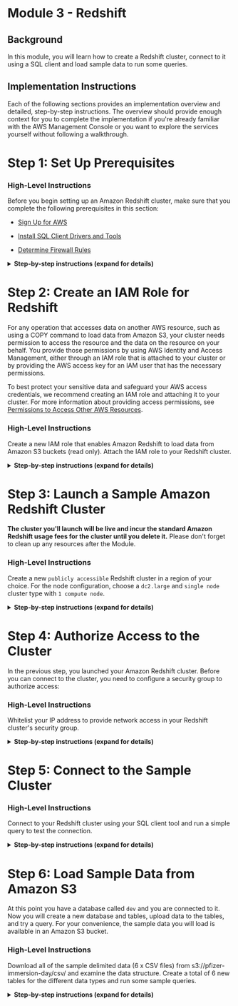 # Module 3 - Redshift

## Background
In this module, you will learn how to create a Redshift cluster, connect to it using a SQL client and load sample data to run some queries.

## Implementation Instructions

Each of the following sections provides an implementation overview and detailed, step-by-step instructions. The overview should provide enough context for you to complete the implementation if you're already familiar with the AWS Management Console or you want to explore the services yourself without following a walkthrough.

# Step 1: Set Up Prerequisites<a name="rs-gsg-prereq"></a>

### High-Level Instructions

Before you begin setting up an Amazon Redshift cluster, make sure that you complete the following prerequisites in this section: 

+ [Sign Up for AWS](#rs-gsg-prereq-signup)

+ [Install SQL Client Drivers and Tools](#rs-gsg-prereq-sql-client)

+ [Determine Firewall Rules](#rs-gsg-prereq-firewall-rules)


<details>
<summary><strong>Step-by-step instructions (expand for details)</strong></summary><p>


## Sign Up for AWS<a name="rs-gsg-prereq-signup"></a>

If you don’t already have an AWS account, you must sign up for one\. If you already have an account, you can skip this prerequisite and use your existing account\.

1. Open [https://aws\.amazon\.com/](https://aws.amazon.com/), and then choose **Create an AWS Account**\.
**Note**  
This might be unavailable in your browser if you previously signed into the AWS Management Console\. In that case, choose **Sign in to a different account**, and then choose **Create a new AWS account**\.

1. Follow the online instructions\.

    Part of the sign\-up procedure involves receiving a phone call and entering a PIN using the phone keypad\.

## Install SQL Client Drivers and Tools<a name="rs-gsg-prereq-sql-client"></a>

`Redshift has released a new feature for an AWS Console based [Query Editor](https://docs.aws.amazon.com/redshift/latest/mgmt/query-editor.html) interface on the 8th of October 2018`

You can use most SQL client tools with Amazon Redshift JDBC or ODBC drivers to connect to an Amazon Redshift cluster\. In this tutorial, we show you how to connect using SQL Workbench/J, a free, DBMS\-independent, cross\-platform SQL query tool\. If you plan to use SQL Workbench/J to complete this tutorial, follow the steps below to get set up with the Amazon Redshift JDBC driver and SQL Workbench/J\. For more complete instructions for installing SQL Workbench/J, go to [Setting Up the SQL Workbench/J Client](http://docs.aws.amazon.com/redshift/latest/mgmt/connecting-using-workbench.html) in the *Amazon Redshift Cluster Management Guide*\. If you use an Amazon EC2 instance as your client computer, you will need to install SQL Workbench/J and the required drivers on the instance\.

**Note**  
You must install any third\-party database tools that you want to use with your clusters; Amazon Redshift does not provide or install any third\-party tools or libraries\.

### To Install SQL Workbench/J on Your Client Computer<a name="rs-gsg-how-to-install-sql-client-drivers-and-tools"></a>

1. Review the [SQL Workbench/J software license](http://www.sql-workbench.net/manual/license.html#license-restrictions)\.

1. Go to the [SQL Workbench/J website](http://www.sql-workbench.net/) and download the appropriate package for your operating system\.

1. Go to the [Installing and starting SQL Workbench/J page](http://www.sql-workbench.net/manual/install.html) and install SQL Workbench/J\.
**Important**  
Note the Java runtime version prerequisites for SQL Workbench/J and ensure you are using that version, otherwise, this client application will not run\.

1. Go to [Configure a JDBC Connection](http://docs.aws.amazon.com/redshift/latest/mgmt/configure-jdbc-connection.html) and download an Amazon Redshift JDBC driver to enable SQL Workbench/J to connect to your cluster\.

For more information about using the Amazon Redshift JDBC or ODBC drivers, see [Configuring Connections in Amazon Redshift](http://docs.aws.amazon.com/redshift/latest/mgmt/configuring-connections.html)\.

## Determine Firewall Rules<a name="rs-gsg-prereq-firewall-rules"></a>

As part of this tutorial, you will specify a port when you launch your Amazon Redshift cluster\. You will also create an inbound ingress rule in a security group to allow access through the port to your cluster\.

If your client computer is behind a firewall, you need to know an open port that you can use so you can connect to the cluster from a SQL client tool and run queries\. If you do not know this, you should work with someone who understands your network firewall rules to determine an open port in your firewall\. Though Amazon Redshift uses port 5439 by default, the connection will not work if that port is not open in your firewall\. Because you cannot change the port number for your Amazon Redshift cluster after it is created, make sure that you specify an open port that will work in your environment during the launch process\.

</p></details>

# Step 2: Create an IAM Role for Redshift<a name="rs-gsg-create-an-iam-role"></a>

For any operation that accesses data on another AWS resource, such as using a COPY command to load data from Amazon S3, your cluster needs permission to access the resource and the data on the resource on your behalf\. You provide those permissions by using AWS Identity and Access Management, either through an IAM role that is attached to your cluster or by providing the AWS access key for an IAM user that has the necessary permissions\. 

To best protect your sensitive data and safeguard your AWS access credentials, we recommend creating an IAM role and attaching it to your cluster\. For more information about providing access permissions, see [Permissions to Access Other AWS Resources](http://docs.aws.amazon.com/redshift/latest/dg/copy-usage_notes-access-permissions.html)\.

### High-Level Instructions

Create a new IAM role that enables Amazon Redshift to load data from Amazon S3 buckets (read only). Attach the IAM role to your Redshift cluster.


<details>
<summary><strong>Step-by-step instructions (expand for details)</strong></summary><p>


1. Sign in to the AWS Management Console and open the IAM console at [https://console\.aws\.amazon\.com/iam/](https://console.aws.amazon.com/iam/)\.

1. In the left navigation pane, choose **Roles**\.

1. Choose **Create role**

1. In the **AWS Service** group, choose **Redshift\.** 

1. Under **Select your use case**, choose **Redshift \- Customizable** then choose **Next: Permissions**\.

1. On the **Attach permissions policies** page, choose **AmazonS3ReadOnlyAccess**, and then choose **Next: Review**\.

1. For **Role name**, type a name for your role\. For this tutorial, type `myRedshiftRole`\. 

1. Review the information, and then choose **Create Role**\.

1. Choose the role name for new role\.

1. Copy the **Role ARN** to your clipboard—this value is the Amazon Resource Name \(ARN\) for the role that you just created\. You will use that value when you use the COPY command to load data in Step 6.

1. Attach the new role to your cluster\. You can attach the role when you launch a new cluster or you can attach it to an existing cluster\. In the next step, you'll attach the role to a new cluster\.

</p></details>

# Step 3: Launch a Sample Amazon Redshift Cluster<a name="rs-gsg-launch-sample-cluster"></a>

**The cluster you'll launch will be live and incur the standard Amazon Redshift usage fees for the cluster until you delete it.** Please don't forget to clean up any resources after the Module.


### High-Level Instructions
Create a new `publicly accessible` Redshift cluster in a region of your choice. For the node configuration, choose a `dc2.large` and `single node` cluster type with `1 compute node`.


<details>
<summary><strong>Step-by-step instructions (expand for details)</strong></summary><p>

1. Sign in to the AWS Management Console and open the Amazon Redshift console at [https://console\.aws\.amazon\.com/redshift/](https://console.aws.amazon.com/redshift/)\.
**Important**  
If you use IAM user credentials, ensure that the user has the necessary permissions to perform the cluster operations\. For more information, go to [Controlling Access to IAM Users](http://docs.aws.amazon.com/redshift/latest/mgmt/iam-redshift-user-mgmt.html) in the *Amazon Redshift Cluster Management Guide*\.

1. In the main menu, select the region in which you want to create the cluster\. For the purposes of this tutorial, select **Sydney**.  

1. On the Amazon Redshift Dashboard, choose **Launch Cluster**\.

The Amazon Redshift Dashboard looks similar to the following:  
![Redshift Console](http://docs.aws.amazon.com/redshift/latest/gsg/images/rs-gsg-clusters-launch-cluster-10.png)

1. On the Cluster Details page, enter the following values and then choose **Continue**:

   + **Cluster Identifier**: type `<yourName>-cluster`

   + **Database Name**: leave this box blank\. Amazon Redshift will create a default database named `dev`\

   + **Database Port**: type the port number on which the database will accept connections\. You should have determined the port number in the prerequisite step of this tutorial\. You cannot change the port after launching the cluster, so make sure that you have an open port number in your firewall so that you can connect from SQL client tools to the database in the cluster\.

   + **Master User Name**: type `masteruser`\. You will use this username and password to connect to your database after the cluster is available\.

   + **Master User Password** and **Confirm Password**: type a password for the master user account\.  
![Cluster Config](http://docs.aws.amazon.com/redshift/latest/gsg/images/rs-gsg-clusters-launch-cluster-wizard-10.png)

1. On the Node Configuration page, select the following values and then choose **Continue**:

   + **Node Type**: **dc2\.large**

   + **Cluster Type**: **Single Node**  
![Node Configuration](http://docs.aws.amazon.com/redshift/latest/gsg/images/rs-gsg-clusters-launch-cluster-wizard-20.png)


1. Use the following values if you are launching your cluster in the EC2\-VPC platform:

   + **Cluster Parameter Group**: select the default parameter group\.

   + **Encrypt Database**: **None**\.

   + **Choose a VPC**: **Default VPC \(vpc\-xxxxxxxx\)**

   + **Cluster Subnet Group**: **default**

   + **Publicly Accessible**: **Yes**

   + **Choose a Public IP Address**: **No**

   + **Enhanced VPC Routing**: **No**

   + **Availability Zone**: **No Preference**

   + **VPC Security Groups**: **default \(sg\-xxxxxxxx\)**

   + **Create CloudWatch Alarm**: **No**

1. Associate an IAM role with the cluster

   For **AvailableRoles**, choose **myRedshiftRole** (configured in Step 2) and then choose **Continue**\.  
![Redshift IAM Role](http://docs.aws.amazon.com/redshift/latest/gsg/images/rs-gsg-clusters-launch-cluster-wizard-45.png)

1. On the Clusters page, choose the cluster that you just launched and review the **Cluster Status** information\. Make sure that the **Cluster Status** is **available** and the **Database Health** is **healthy** before you try to connect to the database later in this tutorial\.  
![Redshift Health Console](http://docs.aws.amazon.com/redshift/latest/gsg/images/rs-gsg-clusters-config-cluster-status.png)

</p></details>


# Step 4: Authorize Access to the Cluster<a name="rs-gsg-authorize-cluster-access"></a>

In the previous step, you launched your Amazon Redshift cluster\. Before you can connect to the cluster, you need to configure a security group to authorize access: 


### High-Level Instructions
Whitelist your IP address to provide network access in your Redshift cluster's security group.


<details>
<summary><strong>Step-by-step instructions (expand for details)</strong></summary><p>

1. In the Amazon Redshift console, in the navigation pane, choose **Clusters**\.

1. Choose `your cluster` to open it, and make sure you are on the **Configuration** tab\.

1. Under **Cluster Properties**, for **VPC Security Groups**, choose your security group\.  
![Security Group](http://docs.aws.amazon.com/redshift/latest/gsg/images/rs-gsg-clusters-config-vpc-security-group.png)

1. After your security group opens in the Amazon EC2 console, choose the **Inbound** tab\.  
![SG inbound](http://docs.aws.amazon.com/redshift/latest/gsg/images/rs-gsg-security-vpc-security-group-select.png)

1. Choose **Edit**, and enter the following, then choose **Save**: 

   + **Type**: **Custom TCP Rule**\.

   + **Protocol**: **TCP**\.

   + **Port Range**: type the same port number that you used when you launched the cluster\. The default port for Amazon Redshift is `5439`, but your port might be different\.

   + **Source**: select **My IP**
</p></details>

# Step 5: Connect to the Sample Cluster<a name="rs-gsg-connect-to-cluster"></a>

### High-Level Instructions

Connect to your Redshift cluster using your SQL client tool and run a simple query to test the connection.

<details>
<summary><strong>Step-by-step instructions (expand for details)</strong></summary><p>

+ [To Get Your Connection String](#rs-gsg-how-to-get-connection-string)

+ [To Connect from SQL Workbench/J to Your Cluster](#rs-gsg-how-to-connect-from-workbench)

### To Get Your Connection String<a name="rs-gsg-how-to-get-connection-string"></a>

1. In the Amazon Redshift console, in the navigation pane, choose **Clusters**\.

1. Choose `your-cluster` to open it, and make sure you are on the **Configuration** tab\.

1. On the **Configuration** tab, under **Cluster Database Properties**, copy the JDBC URL of the cluster\. 
**Note**  
The endpoint for your cluster is not available until the cluster is created and in the available state\.  
![JDBC URL](http://docs.aws.amazon.com/redshift/latest/gsg/images/rs-mgmt-clusters-cluster-database-properties-jdbc.png)

### To Connect from SQL Workbench/J to Your Cluster<a name="rs-gsg-how-to-connect-from-workbench"></a>

This step assumes you installed SQL Workbench/J in Step 1, otherwise use your application specific settings to connect to your cluster.

1. Open SQL Workbench/J\.

1. Choose **File**, and then choose **Connect window**\.

1. Choose **Create a new connection profile**\.

1. In the **New profile** text box, type a name for the profile\.

1. Choose **Manage Drivers**\. The **Manage Drivers** dialog opens\.

1. Choose the **Create a new entry** button\. In the **Name** text box, type a name for the driver\.  
![Driver](http://docs.aws.amazon.com/redshift/latest/gsg/images/jdbc-manage-drivers.png)

Choose the folder icon next to the **Library** box, navigate to the location of the driver, select it, and then choose **Open**\.  
![JDBC Driver](http://docs.aws.amazon.com/redshift/latest/gsg/images/redshift_jdbc_file.png)

If the **Please select one driver** dialog box displays, select **com\.amazon\.redshift\.jdbc4\.Driver** or **com\.amazon\.redshift\.jdbc41\.Driver** and choose **OK**\. SQL Workbench/J automatically completes the **Classname** box\. Leave the **Sample URL** box blank, and then choose **OK**\. 

1. In the **Driver** box, choose the driver you just added\.

1. In **URL**, copy the JDBC URL from the Amazon Redshift console and paste it here\.

1. In **Username**, type *masteruser*\.

1. In **Password**, type the password associated with the master user account\.

1. Choose the **Autocommit** box\. 

1. Choose the **Save profile list** icon, as shown below:  
![Profile](http://docs.aws.amazon.com/redshift/latest/gsg/images/sql_workbench_save.png)

1. Choose **OK**\.  
![Overall](http://docs.aws.amazon.com/redshift/latest/gsg/images/redshift_driver_sql_workbench.png)

</p></details>


# Step 6: Load Sample Data from Amazon S3<a name="rs-gsg-create-sample-db"></a>
At this point you have a database called `dev` and you are connected to it\. Now you will create a new database and tables, upload data to the tables, and try a query\. For your convenience, the sample data you will load is available in an Amazon S3 bucket\. 

### High-Level Instructions

Download all of the sample delimited data (6 x CSV files) from s3://pfizer-immersion-day/csv/ and examine the data structure. Create a total of 6 new tables for the different data types and run some sample queries. 


<details>
<summary><strong>Step-by-step instructions (expand for details)</strong></summary><p>


**Note**  
Before you proceed, ensure that your SQL Workbench/J client is connected to the cluster\.

1. Create a new database called **instacart_redshift**

    ``` sql
    CREATE DATABASE instacart_redshift
    ```

1. Create new tables within the **instacart_redshift** database\.

   Copy and execute the following create table statements to create tables in the `dev` database\. For more information about the syntax, go to [CREATE TABLE](http://docs.aws.amazon.com/redshift/latest/dg/r_CREATE_TABLE_NEW.html) in the *Amazon Redshift Database Developer Guide*\.

    ``` sql
    create table aisles(
    aisleid integer not null distkey sortkey,
    aisle varchar(30)
    );

    create table departments(
        department_id integer not null distkey sortkey,
        department varchar(30)
    );

    create table orders(
        order_id integer not null distkey sortkey,
        user_id integer not null,
        eval_set varchar(30),
        order_number integer not null,
        order_dow integer not null,
        order_hour_of_day smallint not null,
        days_since_prior_order float
    );

    create table products(
        product_id integer not null distkey sortkey,
        product_name varchar(255),
        aisle_id integer not null,
        department_id integer not null
    );

    create table order_products__prior(
        order_id integer not null distkey sortkey,
        product_id integer not null,
        add_to_cart_order integer,
        reordered smallint
    );

    create table order_products__train(
        order_id integer not null distkey sortkey,
        product_id integer not null,
        add_to_cart_order integer,
        reordered smallint
    );
    ```

1.  Load sample data from Amazon S3 by using the COPY command\. 

    **Note**
    We recommend using the COPY command to load large datasets into Amazon Redshift from Amazon S3 or DynamoDB\. For more information about COPY syntax, see [COPY](http://docs.aws.amazon.com/redshift/latest/dg/r_COPY.html) in the *Amazon Redshift Database Developer Guide*\. 

    The sample data for this tutorial is provided in an Amazon S3 bucket that is owned by Amazon Redshift\. The bucket permissions are configured to allow all authenticated AWS users read access to the sample data files\. 

    To load the sample data, you must provide authentication for your cluster to access Amazon S3 on your behalf\. You can provide either role\-based authentication or key\-based authentication\. We recommend using role\-based authentication\. For more information about both types of authentication, see [CREDENTIALS](http://docs.aws.amazon.com/redshift/latest/dg/copy-parameters-credentials.html) in the Amazon Redshift Database Developer Guide\.

    For this step, you will provide authentication by referencing the IAM role you created and then attached to your cluster in previous steps\.
    **Note**  
    If you don’t have proper permissions to access Amazon S3, you receive the following error message when running the COPY command: `S3ServiceException: Access Denied`\.

    The COPY commands include a placeholder for the IAM role ARN, as shown in the following example\.

    ``` sql
    COPY aisles
    FROM 's3://pfizer-immersion-day/aisles.csv' 
    CREDENTIALS 'aws_iam_role=<iam-role-arn>'
    DELIMITER ',' REGION 'ap-southeast-2'
    FORMAT AS CSV
    IGNOREHEADER 1;
    ```
    
    To authorize access using an IAM role, replace *<iam\-role\-arn>* in the CREDENTIALS parameter string with the role ARN for the IAM role you created in [Step 2: Create an IAM Role](rs-gsg-create-an-iam-role.md)\. IGNOREHEADER 1 will tell Redshift to ignore *n* rows as column headers.


    To load the sample data, replace *<iam\-role\-arn>* in the following COPY commands with your role ARN\. Then run the commands in your SQL client tool\.

    ``` sql
    COPY aisles
    FROM 's3://pfizer-immersion-day/csv/aisles.csv' 
    CREDENTIALS 'aws_iam_role=<iam-role-arn>'
    DELIMITER ',' REGION 'ap-southeast-2'
    FORMAT AS CSV
    IGNOREHEADER 1;

    COPY departments
    FROM 's3://pfizer-immersion-day/csv/departments.csv' 
    CREDENTIALS 'aws_iam_role=<iam-role-arn>'
    DELIMITER ',' REGION 'ap-southeast-2'
    FORMAT AS CSV
    IGNOREHEADER 1

    COPY orders
    FROM 's3://pfizer-immersion-day/csv/orders.csv' 
    CREDENTIALS 'aws_iam_role=<iam-role-arn>'
    DELIMITER ',' REGION 'ap-southeast-2'
    FORMAT AS CSV
    IGNOREHEADER 1

    COPY products
    FROM 's3://pfizer-immersion-day/csv/products.csv' 
    CREDENTIALS 'aws_iam_role=<iam-role-arn>'
    DELIMITER ',' REGION 'ap-southeast-2'
    FORMAT AS CSV
    IGNOREHEADER 1

    COPY order_products__prior
    FROM 's3://pfizer-immersion-day/csv/order_products__prior.csv' 
    CREDENTIALS 'aws_iam_role=<iam-role-arn>'
    DELIMITER ',' REGION 'ap-southeast-2'
    FORMAT AS CSV
    IGNOREHEADER 1

    COPY order_products__train
    FROM 's3://pfizer-immersion-day/csv/order_products__train.csv' 
    CREDENTIALS 'aws_iam_role=<iam-role-arn>'
    DELIMITER ',' REGION 'ap-southeast-2'
    FORMAT AS CSV
    IGNOREHEADER 1
    ```

1. Now try the example queries\. For more information, go to [SELECT](http://docs.aws.amazon.com/redshift/latest/dg/r_SELECT_synopsis.html) in the *Amazon Redshift Developer Guide*\.

    ``` sql
    -- Get definition for the aisles table.
    SELECT *    
    FROM pg_table_def    
    WHERE tablename = 'aisles';    

    -- Find how many products are in each department.
    SELECT DISTINCT(departments.department) AS Departments, COUNT(products.product_id) AS items
    FROM   departments LEFT OUTER JOIN products on departments.department_id = products.department_id 
    GROUP BY departments.department
    
    ```

1. You can optionally go the Amazon Redshift console to review the queries you executed\. The **Queries** tab shows a list of queries that you executed over a time period you specify\. By default, the console displays queries that have executed in the last 24 hours, including currently executing queries\. 

   + Sign in to the AWS Management Console and open the Amazon Redshift console at [https://console\.aws\.amazon\.com/redshift/](https://console.aws.amazon.com/redshift/)\.

   + In the cluster list in the right pane, choose `your-cluster`\.

   + Choose the **Queries** tab\. 

    The console displays list of queries you executed as shown in the example below\.  
![queries](http://docs.aws.amazon.com/redshift/latest/gsg/images/cmdws-cluster-query-list.png)

   + To view more information about a query, choose the query ID link in the **Query** column or choose the magnifying glass icon\. 

    The following example shows the details of a query you ran in a previous step\.   
    ![query_result](http://docs.aws.amazon.com/redshift/latest/gsg/images/cmdws-cluster-query.png)

</p></details>
